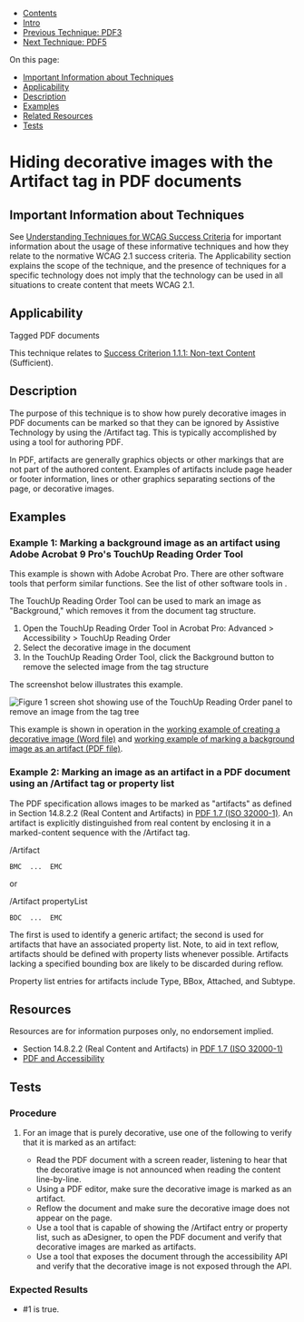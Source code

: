 -   [Contents](https://www.w3.org/WAI/WCAG21/Techniques/#techniques "Table of Contents")
-   [Intro](https://www.w3.org/WAI/WCAG21/Techniques/#introduction "Introduction to Techniques")
-   [Previous Technique: PDF3](PDF3)
-   [Next Technique: PDF5](PDF5)

On this page:

-   [Important Information about Techniques](#important-information)
-   [Applicability](#applicability)
-   [Description](#description)
-   [Examples](#examples)
-   [Related Resources](#resources)
-   [Tests](#tests)

Hiding decorative images with the Artifact tag in PDF documents
===============================================================

Important Information about Techniques
--------------------------------------

See [Understanding Techniques for WCAG Success Criteria](https://www.w3.org/WAI/WCAG21/Understanding/understanding-techniques) for important information about the usage of these informative techniques and how they relate to the normative WCAG 2.1 success criteria. The Applicability section explains the scope of the technique, and the presence of techniques for a specific technology does not imply that the technology can be used in all situations to create content that meets WCAG 2.1.

Applicability
-------------

Tagged PDF documents

This technique relates to [Success Criterion 1.1.1: Non-text Content](https://www.w3.org/WAI/WCAG21/Understanding/non-text-content) (Sufficient).

Description
-----------

The purpose of this technique is to show how purely decorative images in PDF documents can be marked so that they can be ignored by Assistive Technology by using the /Artifact tag. This is typically accomplished by using a tool for authoring PDF.

In PDF, artifacts are generally graphics objects or other markings that are not part of the authored content. Examples of artifacts include page header or footer information, lines or other graphics separating sections of the page, or decorative images.

Examples
--------

### Example 1: Marking a background image as an artifact using Adobe Acrobat 9 Pro's TouchUp Reading Order Tool

This example is shown with Adobe Acrobat Pro. There are other software tools that perform similar functions. See the list of other software tools in [](#pdf_notes_acc-sup_files_applications).

The TouchUp Reading Order Tool can be used to mark an image as "Background," which removes it from the document tag structure.

1.  Open the TouchUp Reading Order Tool in Acrobat Pro: Advanced &gt; Accessibility &gt; TouchUp Reading Order
2.  Select the decorative image in the document
3.  In the TouchUp Reading Order Tool, click the Background button to remove the selected image from the tag structure

The screenshot below illustrates this example.

![Figure 1 screen shot showing use of the TouchUp Reading Order panel to remove an image from the tag tree](img/turo_background.gif)

This example is shown in operation in the [working example of creating a decorative image (Word file)](../../working-examples/pdf-decorative-image/decorative-image.docx) and [working example of marking a background image as an artifact (PDF file)](../../working-examples/pdf-decorative-image/decorative-image.pdf).

### Example 2: Marking an image as an artifact in a PDF document using an /Artifact tag or property list

The PDF specification allows images to be marked as "artifacts" as defined in Section 14.8.2.2 (Real Content and Artifacts) in [PDF 1.7 (ISO 32000-1)](http://www.adobe.com/content/dam/Adobe/en/devnet/pdf/pdfs/PDF32000_2008.pdf). An artifact is explicitly distinguished from real content by enclosing it in a marked-content sequence with the /Artifact tag.

/Artifact

    BMC  ...  EMC    

or

/Artifact propertyList

    BDC  ...  EMC  

The first is used to identify a generic artifact; the second is used for artifacts that have an associated property list. Note, to aid in text reflow, artifacts should be defined with property lists whenever possible. Artifacts lacking a specified bounding box are likely to be discarded during reflow.

Property list entries for artifacts include Type, BBox, Attached, and Subtype.

Resources
---------

Resources are for information purposes only, no endorsement implied.

-   Section 14.8.2.2 (Real Content and Artifacts) in [PDF 1.7 (ISO 32000-1)](http://www.adobe.com/content/dam/Adobe/en/devnet/pdf/pdfs/PDF32000_2008.pdf)
-   [PDF and Accessibility](http://www.adobe.com/accessibility/products/acrobat.html)

Tests
-----

### Procedure

1.  For an image that is purely decorative, use one of the following to verify that it is marked as an artifact:

    -   Read the PDF document with a screen reader, listening to hear that the decorative image is not announced when reading the content line-by-line.
    -   Using a PDF editor, make sure the decorative image is marked as an artifact.
    -   Reflow the document and make sure the decorative image does not appear on the page.
    -   Use a tool that is capable of showing the /Artifact entry or property list, such as aDesigner, to open the PDF document and verify that decorative images are marked as artifacts.
    -   Use a tool that exposes the document through the accessibility API and verify that the decorative image is not exposed through the API.

### Expected Results

-   \#1 is true.
